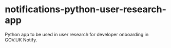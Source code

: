 # notifications-python-user-research-app
Python app to be used in user research for developer onboarding in GOV.UK Notify.

